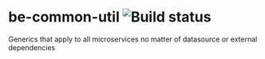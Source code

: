 # be-common-util ![Build status](https://github.com/notabarista/be-common-util/actions/workflows/be_common_util.yml/badge.svg?branch=master)
Generics that apply to all microservices no matter of datasource or external dependencies
